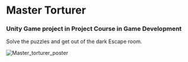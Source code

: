 # Master Torturer
### Unity Game project in Project Course in Game Development

Solve the puzzles and get out of the dark Escape room.

![Master_torturer_poster](https://github.com/ohmitek/MasterTorturer/assets/53630914/02e6f352-4e1f-4648-9707-2027395ad6e3)
